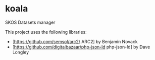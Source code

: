 koala
=====

SKOS Datasets manager

This project uses the following libraries:

* [https://github.com/semsol/arc2/ ARC2] by Benjamin Novack
* [https://github.com/digitalbazaar/php-json-ld php-json-ld] by Dave Longley
